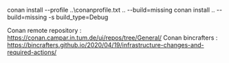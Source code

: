 conan install --profile ..\conanprofile.txt .. --build=missing
conan install .. --build=missing -s build_type=Debug

Conan remote repository : https://conan.campar.in.tum.de/ui/repos/tree/General/
Conan bincrafters : https://bincrafters.github.io/2020/04/19/infrastructure-changes-and-required-actions/